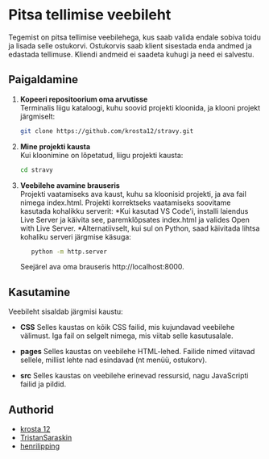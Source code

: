 # Pitsa tellimise veebileht

Tegemist on pitsa tellimise veebilehega, kus saab valida endale sobiva toidu ja lisada selle ostukorvi. Ostukorvis saab klient sisestada enda andmed ja edastada tellimuse. Kliendi andmeid ei saadeta kuhugi ja need ei salvestu.

## Paigaldamine

1. **Kopeeri repositoorium oma arvutisse**  
   Terminalis liigu kataloogi, kuhu soovid projekti kloonida, ja klooni projekt järgmiselt:
    ```bash
    git clone https://github.com/krosta12/stravy.git
    ```  

2. **Mine projekti kausta**  
   Kui kloonimine on lõpetatud, liigu projekti kausta:
   ```bash
   cd stravy
   ```
   
3. **Veebilehe avamine brauseris**  
   Projekti vaatamiseks ava kaust, kuhu sa kloonisid projekti, ja ava fail nimega index.html. Projekti korrektseks vaatamiseks soovitame kasutada kohalikku serverit:
      *Kui kasutad VS Code'i, installi laiendus Live Server ja käivita see, paremklõpsates index.html ja valides Open with Live Server.
      *Alternatiivselt, kui sul on Python, saad käivitada lihtsa kohaliku serveri järgmise käsuga:
   ```bash
      python -m http.server
   ```
   Seejärel ava oma brauseris http://localhost:8000.

## Kasutamine
Veebileht sisaldab järgmisi kaustu:

- **CSS**
      Selles kaustas on kõik CSS failid, mis kujundavad veebilehe välimust. Iga fail on selgelt nimega, mis viitab selle kasutusalale.
   
- **pages**
      Selles kaustas on veebilehe HTML-lehed. Failide nimed viitavad sellele, millist lehte nad esindavad (nt menüü, ostukorv).
   
- **src**
      Selles kaustas on veebilehe erinevad ressursid, nagu JavaScripti failid ja pildid.
## Authorid
- [krosta 12](https://github.com/krosta12)
- [TristanSaraskin](https://github.com/TristanSaraskin)
- [henrilipping](https://github.com/henrilipping)
